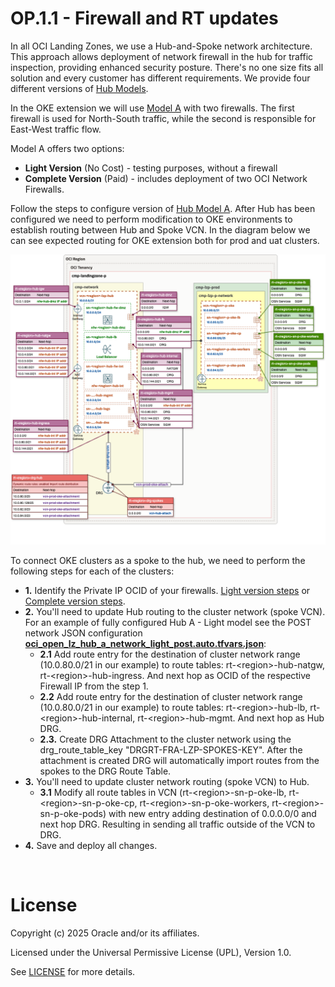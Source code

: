# OP.1.1 - Firewall and RT updates <!-- omit from toc -->

In all OCI Landing Zones, we use a Hub-and-Spoke network architecture. This approach allows deployment of network firewall in the hub for traffic inspection, providing enhanced security posture. There's no one size fits all solution and every customer has different requirements. We provide four different versions of [Hub Models](https://github.com/oci-landing-zones/oci-landing-zone-operating-entities/tree/master/addons/oci-hub-models).

In the OKE extension we will use [Model A](https://github.com/oci-landing-zones/oci-landing-zone-operating-entities/blob/master/addons/oci-hub-models/hub_a/readme.md) with two firewalls. The first firewall is used for North-South traffic, while the second is responsible for East-West traffic flow.

Model A offers two options:
- **Light Version** (No Cost) - testing purposes, without a firewall
- **Complete Version** (Paid) - includes deployment of two OCI Network Firewalls.

Follow the steps to configure version of [Hub Model A](/addons/oci-hub-models/hub_a). After Hub has been configured we need to perform modification to OKE environments to establish routing between Hub and Spoke VCN. In the diagram below we can see expected routing for OKE extension both for prod and uat clusters.

<img src="../../content/net-routing.png" width="1000" height="auto">

To connect OKE clusters as a spoke to the hub, we need to perform the following steps for each of the clusters:

- **1.** Identify the Private IP OCID of your firewalls. [Light version steps](/commons/content/howto_identify_private_ip_ocid_vm_vnic.md) or [Complete version steps](/commons/content/howto_identify_private_ip_ocid_network_firewall.md).
- **2.** You'll need to update Hub routing to the cluster network (spoke VCN). For an example of fully configured Hub A - Light model see the POST network JSON configuration [**oci_open_lz_hub_a_network_light_post.auto.tfvars.json**](/addons/oci-hub-models/hub_a/oci_open_lz_hub_a_network_light_post.auto.tfvars.json):
  - **2.1** Add route entry for the destination of cluster network range (10.0.80.0/21 in our example) to route tables: rt-\<region>-hub-natgw,  rt-\<region>-hub-ingress. And next hop as OCID of the respective Firewall IP from the step 1. 
  - **2.2** Add route entry for the destination of cluster network range (10.0.80.0/21 in our example) to route tables:  rt-\<region>-hub-lb,  rt-\<region>-hub-internal,  rt-\<region>-hub-mgmt. And next hop as Hub DRG.
  - **2.3.** Create DRG Attachment to the cluster network using the drg_route_table_key "DRGRT-FRA-LZP-SPOKES-KEY". After the attachment is created DRG will automatically import routes from the spokes to the DRG Route Table.
- **3.** You'll need to update cluster network routing (spoke VCN) to Hub.
  - **3.1** Modify all route tables in VCN (rt-\<region>-sn-p-oke-lb, rt-\<region>-sn-p-oke-cp, rt-\<region>-sn-p-oke-workers, rt-\<region>-sn-p-oke-pods) with new entry adding destination of 0.0.0.0/0 and next hop DRG. Resulting in sending all traffic outside of the VCN to DRG.
- **4.** Save and deploy all changes.

&nbsp;

# License <!-- omit from toc -->

Copyright (c) 2025 Oracle and/or its affiliates.

Licensed under the Universal Permissive License (UPL), Version 1.0.

See [LICENSE](/LICENSE.txt) for more details.
